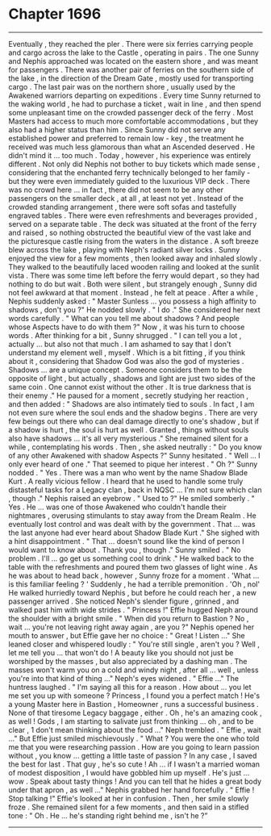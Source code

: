 
# Chapter 1696


---

Eventually , they reached the pler .
There were six ferries carrying people and cargo across the lake to the Castle , operating in pairs . The one Sunny and Nephis approached was located on the eastern shore , and was meant for passengers .
There was another pair of ferries on the southern side of the lake , in the direction of the Dream Gate , mostly used for transporting cargo . The last pair was on the northern shore , usually used by the Awakened warriors departing on expeditions .
Every time Sunny returned to the waking world , he had to purchase a ticket , wait in line , and then spend some unpleasant time on the crowded passenger deck of the ferry . Most Masters had access to much more comfortable accommodations , but they also had a higher status than him .
Since Sunny did not serve any established power and preferred to remain low - key , the treatment he received was much less glamorous than what an Ascended deserved . He didn't mind it ... too much .
Today , however , his experience was entirely different .
Not only did Nephis not bother to buy tickets which made sense , considering that the enchanted ferry technically belonged to her family - but they were even immediately guided to the luxurious VIP deck . There was no crowd here ... in fact , there did not seem to be any other passengers on the smaller deck , at all , at least not yet .
Instead of the crowded standing arrangement , there were soft sofas and tastefully engraved tables . There were even refreshments and beverages provided , served on a separate table .
The deck was situated at the front of the ferry and raised , so nothing obstructed the beautiful view of the vast lake and the picturesque castle rising from the waters in the distance . A soft breeze blew across the lake , playing with Neph's radiant silver locks .
Sunny enjoyed the view for a few moments , then looked away and inhaled slowly .
They walked to the beautifully laced wooden railing and looked at the sunlit vista . There was some time left before the ferry would depart , so they had nothing to do but wait .
Both were silent , but strangely enough , Sunny did not feel awkward at that moment .
Instead , he felt at peace .
After a while , Nephis suddenly asked :
" Master Sunless ... you possess a high affinity to shadows , don't you ?"
He nodded slowly .
" I do ."
She considered her next words carefully .
" What can you tell me about shadows ? And people whose Aspects have to do with them ?"
Now , it was his turn to choose words .
After thinking for a bit , Sunny shrugged .
" I can tell you a lot , actually ... but also not that much . I am ashamed to say that I don't understand my element well , myself . Which is a bit fitting , if you think about it , considering that Shadow God was also the god of mysteries . Shadows ... are a unique concept . Someone considers them to be the opposite of light , but actually , shadows and light are just two sides of the same coin . One cannot exist without the other . It is true darkness that is their enemy ."
He paused for a moment , secretly studying her reaction , and then added :
" Shadows are also intimately tied to souls . In fact , I am not even sure where the soul ends and the shadow begins . There are very few beings out there who can deal damage directly to one's shadow , but if a shadow is hurt , the soul is hurt as well . Granted , things without souls also have shadows ... it's all very mysterious ."
She remained silent for a while , contemplating his words . Then , she asked neutrally :
" Do you know of any other Awakened with shadow Aspects ?"
Sunny hesitated .
" Well ... I only ever heard of one ."
That seemed to pique her interest .
" Oh ?"
Sunny nodded .
" Yes . There was a man who went by the name Shadow Blade Kurt . A really vicious fellow . I heard that he used to handle some truly distasteful tasks for a Legacy clan , back in NQSC ... I'm not sure which clan , though ."
Nephis raised an eyebrow .
" Used to ?"
He smiled somberly .
" Yes . He ... was one of those Awakened who couldn't handle their nightmares , overusing stimulants to stay away from the Dream Realm . He eventually lost control and was dealt with by the government . That ... was the last anyone had ever heard about Shadow Blade Kurt ."
She sighed with a hint disappointment .
" That ... doesn't sound like the kind of person I would want to know about . Thank you , though ."
Sunny smiled .
" No problem . I'll ... go get us something cool to drink ."
He walked back to the table with the refreshments and poured them two glasses of light wine .
As he was about to head back , however , Sunny froze for a moment .
'What ... is this familiar feeling ? '
Suddenly , he had a terrible premonition .
'Oh , nol'
He walked hurriedly toward Nephis , but before he could reach her , a new passenger arrived . She noticed Neph's slender figure , grinned , and walked past him with wide strides .
" Princess !"
Effie hugged Neph around the shoulder with a bright smile .
" When did you return to Bastion ? No , wait ... you're not leaving right away again , are you ?"
Nephis opened her mouth to answer , but Effie gave her no choice :
" Great ! Listen ..."
She leaned closer and whispered loudly :
" You're still single , aren't you ? Well , let me tell you ... that won't do ! A beauty like you should not just be worshiped by the masses , but also appreciated by a dashing man . The masses won't warm you on a cold and windy night , after all ... well , unless you're into that kind of thing ..."
Neph's eyes widened .
" Effie ..."
The huntress laughed .
" I'm saying all this for a reason . How about ... you let me set you up with someone ? Princess , I found you a perfect match ! He's a young Master here in Bastion , Homeowner , runs a successful business . None of that tiresome Legacy baggage , either . Oh , he's an amazing cook , as well ! Gods , I am starting to salivate just from thinking ... oh , and to be clear , 1 don't mean thinking about the food ..."
Neph trembled .
" Effie , wait ..."
But Effie just smiled mischievously .
" What ? You were the one who told me that you were researching passion . How are you going to learn passion without , you know ... getting a little taste of passion ? In any case , I saved the best for last . That guy , he's so cute ! Ah ... if I wasn't a married woman of modest disposition , I would have gobbled him up myself . He's just ... wow . Speak about tasty things ! And you can tell that he hides a great body under that apron , as well ..."
Nephis grabbed her hand forcefully .
" Effie ! Stop talking !"
Effie's looked at her in confusion .
Then , her smile slowly froze .
She remained silent for a few moments , and then said in a stifled tone :
" Oh . He ... he's standing right behind me , isn't he ?”

---

